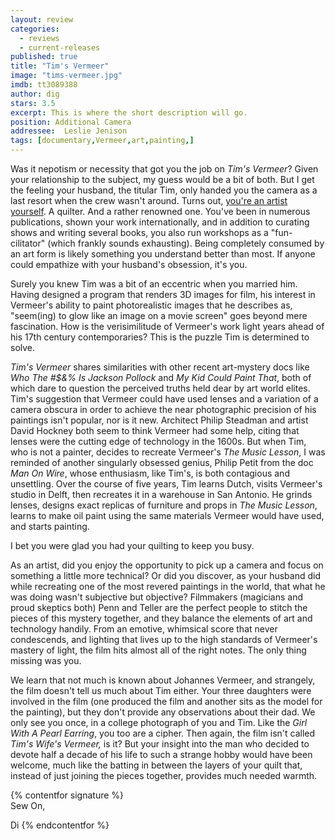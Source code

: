 ```yaml
---
layout: review
categories: 
  - reviews
  - current-releases
published: true
title: "Tim's Vermeer"
image: "tims-vermeer.jpg"
imdb: tt3089388
author: dig
stars: 3.5
excerpt: This is where the short description will go.
position: Additional Camera
addressee:  Leslie Jenison
tags: [documentary,Vermeer,art,painting,]
---
```


Was it nepotism or necessity that got you the job on _Tim's Vermeer_? Given your relationship to the subject, my guess would be a bit of both. But I get the feeling your husband, the titular Tim, only handed you the camera as a last resort when the crew wasn't around. Turns out, [you're an artist yourself](http://leslietuckerjenison.com/). A quilter. And a rather renowned one. You've been in numerous publications, shown your work internationally, and in addition to curating shows and writing several books, you also run workshops as a "fun-cilitator" (which frankly sounds exhausting). Being completely consumed by an art form is likely something you understand better than most. If anyone could empathize with your husband's obsession, it's you. 

Surely you knew Tim was a bit of an eccentric when you married him. Having designed a program that renders 3D images for film, his interest in Vermeer's ability to paint photorealistic images that he describes as, "seem(ing) to glow like an image on a movie screen" goes beyond mere fascination. How is the verisimilitude of Vermeer's work light years ahead of his 17th century contemporaries? This is the puzzle Tim is determined to solve.

_Tim's Vermeer_ shares similarities with other recent art-mystery docs like _Who The #$&% Is Jackson Pollock_ and _My Kid Could Paint That_, both of which dare to question the perceived truths held dear by art world elites. Tim's suggestion that Vermeer could have used lenses and a variation of a camera obscura in order to achieve the near photographic precision of his paintings isn't popular, nor is it new. Architect Philip Steadman and artist David Hockney both seem to think Vermeer had some help, citing that lenses were the cutting edge of technology in the 1600s. But when Tim, who is not a painter, decides to recreate Vermeer's _The Music Lesson_, I was reminded of another singularly obsessed genius, Philip Petit from the doc _Man On Wire_, whose enthusiasm, like Tim's, is both contagious and unsettling. Over the course of five years, Tim learns Dutch, visits Vermeer's studio in Delft, then recreates it in a warehouse in San Antonio. He grinds lenses, designs exact replicas of furniture and props in _The Music Lesson_, learns to make oil paint using the same materials Vermeer would have used, and starts painting.

I bet you were glad you had your quilting to keep you busy.

As an artist, did you enjoy the opportunity to pick up a camera and focus on something a little more technical? Or did you discover, as your husband did while recreating one of the most revered paintings in the world, that what he was doing wasn't subjective but objective? Filmmakers (magicians and proud skeptics both) Penn and Teller are the perfect people to stitch the pieces of this mystery together, and they balance the elements of art and technology handily. From an emotive, whimsical score that never condescends, and lighting that lives up to the high standards of Vermeer's mastery of light, the film hits almost all of the right notes. The only thing missing was you.

We learn that not much is known about Johannes Vermeer, and strangely, the film doesn't tell us much about Tim either. Your three daughters were involved in the film (one produced the film and another sits as the model for the painting), but they don't provide any observations about their dad. We only see you once, in a college photograph of you and Tim. Like the _Girl With A Pearl Earring_, you too are a cipher. Then again, the film isn't called _Tim's Wife's Vermeer,_ is it? But your insight into the man who decided to devote half a decade of his life to such a strange hobby would have been welcome, much like the batting in between the layers of your quilt that, instead of just joining the pieces together, provides much needed warmth.

{% contentfor signature %}	Sew On,

Di
{% endcontentfor %}